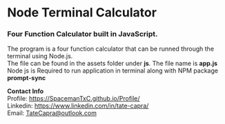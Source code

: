 # Node Terminal Calculator

<h3>Four Function Calculator built in JavaScript.</h3>

The program is a four function calculator that can be runned through the terminal using Node.js.
</br>The file can be found in the assets folder under <b>js</b>. The file name is <b>app.js</b> <br>
Node js is Required to run application in terminal along with NPM package <b>prompt-sync</b>


<b>Contact Info</b> <br/>
Profile: https://SpacemanTxC.github.io/Profile/ <br/>
Linkedin: https://www.linkedin.com/in/tate-capra/ <br/>
Email: TateCapra@outlook.com

